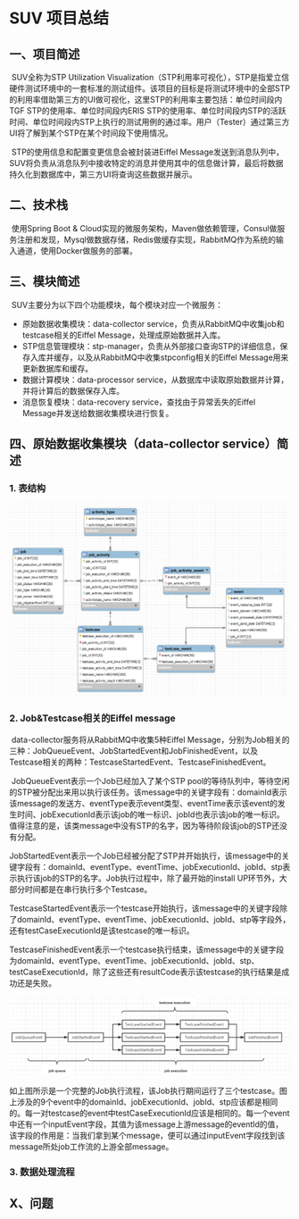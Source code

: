 SUV 项目总结
===========

## 一、项目简述

​		SUV全称为STP Utilization Visualization（STP利用率可视化），STP是指爱立信硬件测试环境中的一套标准的测试组件。该项目的目标是将测试环境中的全部STP的利用率借助第三方的UI做可视化，这里STP的利用率主要包括：单位时间段内TGF STP的使用率、单位时间段内ERIS STP的使用率、单位时间段内STP的活跃时间、单位时间段内STP上执行的测试用例的通过率。用户（Tester）通过第三方UI将了解到某个STP在某个时间段下使用情况。

​		STP的使用信息和配置变更信息会被封装进Eiffel Message发送到消息队列中，SUV将负责从消息队列中接收特定的消息并使用其中的信息做计算，最后将数据持久化到数据库中，第三方UI将查询这些数据并展示。

## 二、技术栈

​		使用Spring Boot & Cloud实现的微服务架构，Maven做依赖管理，Consul做服务注册和发现，Mysql做数据存储，Redis做缓存实现，RabbitMQ作为系统的输入通道，使用Docker做服务的部署。

## 三、模块简述

​		SUV主要分为以下四个功能模块，每个模块对应一个微服务：

* 原始数据收集模块：data-collector service，负责从RabbitMQ中收集job和testcase相关的Eiffel Message，处理成原始数据并入库。
* STP信息管理模块：stp-manager，负责从外部接口查询STP的详细信息，保存入库并缓存，以及从RabbitMQ中收集stpconfig相关的Eiffel Message用来更新数据库和缓存。
* 数据计算模块：data-processor service，从数据库中读取原始数据并计算，并将计算后的数据保存入库。
* 消息恢复模块：data-recovery service，查找由于异常丢失的Eiffel Message并发送给数据收集模块进行恢复。

## 四、原始数据收集模块（data-collector service）简述

### 1. 表结构

![alt data-collector-db](image/data-collector-db.png)

### 2. Job&Testcase相关的Eiffel message

​		data-collector服务将从RabbitMQ中收集5种Eiffel Message，分别为Job相关的三种：JobQueueEvent、JobStartedEvent和JobFinishedEvent，以及Testcase相关的两种：TestcaseStartedEvent、TestcaseFinishedEvent。

​		JobQueueEvent表示一个Job已经加入了某个STP pool的等待队列中，等待空闲的STP被分配出来用以执行该任务。该message中的关键字段有：domainId表示该message的发送方、eventType表示event类型、eventTime表示该event的发生时间、jobExecutionId表示该job的唯一标识、jobId也表示该job的唯一标识。值得注意的是，该类message中没有STP的名字，因为等待阶段该job的STP还没有分配。

​		JobStartedEvent表示一个Job已经被分配了STP并开始执行，该message中的关键字段有：domainId、eventType、eventTime、jobExecutionId、jobId、stp表示执行该job的STP的名字。Job执行过程中，除了最开始的install UP环节外，大部分时间都是在串行执行多个Testcase。

​		TestcaseStartedEvent表示一个testcase开始执行，该message中的关键字段除了domainId、eventType、eventTime、jobExecutionId、jobId、stp等字段外，还有testCaseExecutionId是该testcase的唯一标识。

​		TestcaseFinishedEvent表示一个testcase执行结束，该message中的关键字段为domainId、eventType、eventTime、jobExecutionId、jobId、stp、testCaseExecutionId，除了这些还有resultCode表示该testcase的执行结果是成功还是失败。

![alt eiffel-flow](image/eiffel-flow.png)

​		如上图所示是一个完整的Job执行流程，该Job执行期间运行了三个testcase。图上涉及的9个event中的domainId、jobExecutionId、jobId、stp应该都是相同的。每一对testcase的event中testCaseExecutionId应该是相同的。每一个event中还有一个inputEvent字段，其值为该message上游message的eventId的值，该字段的作用是：当我们拿到某个message，便可以通过inputEvent字段找到该message所处job工作流的上游全部message。

### 3. 数据处理流程





## X、问题



